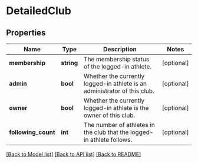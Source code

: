 # DetailedClub

## Properties
Name | Type | Description | Notes
------------ | ------------- | ------------- | -------------
**membership** | **string** | The membership status of the logged-in athlete. | [optional] 
**admin** | **bool** | Whether the currently logged-in athlete is an administrator of this club. | [optional] 
**owner** | **bool** | Whether the currently logged-in athlete is the owner of this club. | [optional] 
**following_count** | **int** | The number of athletes in the club that the logged-in athlete follows. | [optional] 

[[Back to Model list]](../../README.md#documentation-for-models) [[Back to API list]](../../README.md#documentation-for-api-endpoints) [[Back to README]](../../README.md)

